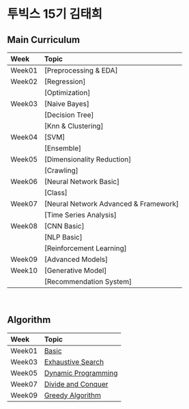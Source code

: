 # 투빅스 15기 김태희

## Main Curriculum

| Week | Topic |
| :--- | :---- |
| Week01 | [Preprocessing & EDA] |
| Week02 | [Regression] |
|  | [Optimization] |
| Week03 | [Naive Bayes] |
|  | [Decision Tree] |
|  | [Knn & Clustering] |
| Week04 | [SVM] |
|  | [Ensemble] |
| Week05 | [Dimensionality Reduction] |
|  | [Crawling] |
| Week06 | [Neural Network Basic] |
|  | [Class] |
| Week07 | [Neural Network Advanced & Framework] |
|  | [Time Series Analysis] |
| Week08 | [CNN Basic] |
|  | [NLP Basic] |
|  | [Reinforcement Learning] |
| Week09 | [Advanced Models] |
| Week10 | [Generative Model] |
|  | [Recommendation System] |
<br>

## Algorithm

| Week | Topic |
| :--- | :---- |
| Week01 | [Basic](https://github.com/Taehee-K/ToBigs15/tree/main/Week1/week1_Algorithm) |
| Week03 | [Exhaustive Search](https://github.com/Taehee-K/ToBigs15/tree/main/Week3/week3_Algorithm) |
| Week05 | [Dynamic Programming](https://github.com/Taehee-K/ToBigs15/tree/main/Week5/week5_Algorithm) |
| Week07 | [Divide and Conquer](https://github.com/Taehee-K/ToBigs15/tree/main/Week7/week7_Algorithm) |
| Week09 | [Greedy Algorithm](https://github.com/Taehee-K/ToBigs15/tree/main/Week9/week9_Algorithm) |
